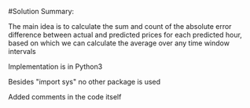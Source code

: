 #Solution Summary:

The main idea is to calculate the sum and count of the absolute error difference between actual and predicted prices for each predicted hour, based on which we can calculate the average over any time window intervals

Implementation is in Python3

Besides "import sys" no other package is used

Added comments in the code itself



